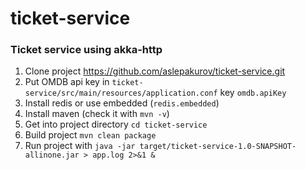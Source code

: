 # ticket-service
### Ticket service using akka-http

1. Clone project https://github.com/aslepakurov/ticket-service.git
2. Put OMDB api key in `ticket-service/src/main/resources/application.conf` key `omdb.apiKey`
3. Install redis or use embedded (`redis.embedded`)
4. Install maven (check it with `mvn -v`)
5. Get into project directory `cd ticket-service`
6. Build project `mvn clean package`
7. Run project with `java -jar target/ticket-service-1.0-SNAPSHOT-allinone.jar > app.log 2>&1 &`
